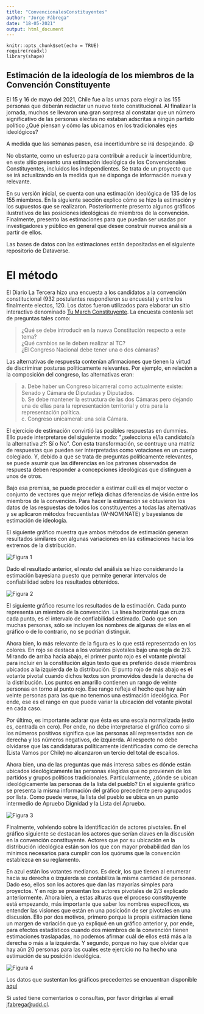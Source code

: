 ```yaml
---
title: "ConvencionalesConstituyentes"
author: "Jorge Fábrega"
date: "18-05-2021"
output: html_document
---
```


```{r setup, include=FALSE}
knitr::opts_chunk$set(echo = TRUE)
require(readxl)
library(shape)
```

## Estimación de la ideología de los miembros de la Convención Constituyente

El 15 y 16 de mayo del 2021, Chile fue a las urnas para elegir a las 155 personas que deberán redactar un nuevo texto constitucional. Al finalizar la jornada, muchos se llevaron una gran sorpresa al constatar que un número significativo de las personas electas no estaban adscritas a ningún partido político ¿Qué piensan y cómo las ubicamos en los tradicionales ejes ideológicos? 

A medida que las semanas pasen, esa incertidumbre se irá despejando. :smiley:

No obstante, como un esfuerzo para contribuir a reducir la incertidumbre, en este sitio presento una estimación ideológica de los Convencionales Constituyentes, incluidos los independientes. Se trata de un proyecto que se irá actualizando en la medida que se disponga de información nueva y relevante. 

En su versión inicial, se cuenta con una estimación ideológica de 135 de los 155 miembros. En la siguiente sección explico cómo se hizo la estimación y los supuestos que se realizaron. Posteriormente presento algunos gráficos ilustrativos de las posiciones ideológicas de miembros de la convención. Finalmente, presento las estimaciones para que puedan ser usadas por investigadores y público en general que desee construir nuevos análisis a partir de ellos. 

Las bases de datos con las estimaciones están depositadas en el siguiente repositorio de Dataverse.

# El método
El Diario La Tercera hizo una encuesta a los candidatos a la convención constitucional (932 postulantes respondieron su encuesta) y entre los finalmente electos, 120. Los datos fueron utilizados para elaborar un sitio interactivo denominado [Tu March Constituyente](https://interactivo.latercera.com/tu-match-constituyente/candidatos-constituyentes/). La encuesta contenía set de preguntas tales como:  
> ¿Qué se debe introducir en la nueva Constitución respecto a este tema?  
> ¿Qué cambios se le deben realizar al TC?  
> ¿El Congreso Nacional debe tener una o dos cámaras?  
  
Las alternativas de respuesta contenían afirmaciones que tienen la virtud de discriminar posturas políticamente relevantes. Por ejemplo, en relación a la composición del congreso, las alternativas eran:

> a. Debe haber un Congreso bicameral como actualmente existe: Senado y Cámara de Diputadas y Diputados.  
> b. Se debe mantener la estructura de las dos Cámaras pero dejando una de ellas para la representación territorial y otra para la representación política.  
> c. Congreso unicameral: una sola Cámara.  

El ejercicio de estimación convirtió las posibles respuestas en dummies. Ello puede interpretarse del siguiente modo: "¿selecciona el/la candidato/a la alternativa $z$?: Sí o No". Con esta transformación, se contruye una matriz de respuestas que pueden ser interpretadas como votaciones en un cuerpo colegiado. Y, debido a que se trata de preguntas políticamente relevantes, se puede asumir que las diferencias en los patrones observados de respuesta deben responder a concepciones ideológicas que distinguen a unos de otros.  

Bajo esa premisa, se puede proceder a estimar cuál es el mejor vector o conjunto de vectores que mejor refleja dichas diferencias de visión entre los miembros de la convención. Para hacer la estimación se obtuvieron los datos de las respuestas de todos los constituyentes a todas las alternativas y se aplicaron métodos frecuentistas (W-NOMINATE) y bayesianos de estimación de ideología. 

El siguiente gráfico muestra que ambos métodos de estimación generan resultados similares con algunas variaciones en las estimaciones hacia los extremos de la distribución.

![Figura 1]("D:/varios/convencionales/convencion_constituyente/plots/fig1.png")

Dado el resultado anterior, el resto del análisis se hizo considerando la estimación bayesiana puesto que permite generar intervalos de confiabilidad sobre los resultados obtenidos. 

![Figura 2]("D:/varios/convencionales/convencion_constituyente/plots/fig2.png")

  
El siguiente gráfico resume los resultados de la estimación. Cada punto representa un miembro de la convención. La línea horizontal que cruza cada punto, es el intervalo de confiabilidad estimado. Dado que son muchas personas, sólo se incluyen los nombres de algunas de ellas en el gráfico o de lo contrario, no se podrían distinguir. 

Ahora bien, lo más relevante de la figura es lo que está representado en los colores. En rojo se destaca a los votantes pivotales bajo una regla de 2/3. Mirando de arriba hacia abajo, el primer punto rojo es el votante pivotal para incluir en la constitución algún texto que es preferido desde miembros ubicados a la izquierda de la distribución. El punto rojo de más abajo es el votante pivotal cuando dichos textos son promovidos desde la derecha de la distribución. Los puntos en amarillo contienen un rango de veinte personas en torno al punto rojo. Ese rango refleja el hecho que hay aún veinte personas para las que no tenemos una estimación ideológica. Por ende, ese es el rango en que puede variar la ubicación del votante pivotal en cada caso.

Por último, es importante aclarar que ésta es una escala normalizada (esto es, centrada en cero). Por ende, no debe interpretarse el gráfico como si los números positivos significa que las personas allí representadas son de derecha y los números negativos, de izquierda. Al respecto no debe olvidarse que las candidaturas políticamente identificadas como de derecha (Lista Vamos por Chile) no alcanzaron un tercio del total de escaños.   

Ahora bien, una de las preguntas que más interesa sabes es dónde están ubicados ideológicamente las personas elegidas que no provienen de los partidos y grupos políticos tradicionales. Particularmente, ¿dónde se ubican ideológicamente las personas de la lista del pueblo? En el siguiente gráfico se presenta la misma información del gráfico precedente pero agrupados por lista. Como puede verse, la lista del pueblo se ubica en un punto intermedio de Apruebo Dignidad y la Lista del Apruebo. 

![Figura 3]("D:/varios/convencionales/convencion_constituyente/plots/fig3.png")

Finalmente, volviendo sobre la identificación de actores pivotales. En el gráfico siguiente se destacan los actores que serían claves en la discusión en la convención constituyente. Actores que por su ubicación en la distribución ideológica están son los que con mayor probabilidad dan los mínimos necesarios para cumplir con los quórums que la convención establezca en su reglamento.

En azul están los votantes medianos. Es decir, los que tienen al enumerar hacia su derecha o izquierda se contabiliza la misma cantidad de personas. Dado eso, ellos son los actores que dan las mayorías simples para proyectos. Y en rojo se presentan los actores pivotales de 2/3 explicado anteriormente. Ahora bien, a estas alturas que el proceso constituyente está empezando, más importante que saber los nombres específicos, es entender las visiones que están en una posicioón de ser pivotales en una discusión. Ello por dos motivos, primero porque la propia estimación tiene un margen de variación que ya expliqué en un gráfico anterior y, por ende, para efectos estadísticos cuando dos miembros de la convención tienen estimaciones traslapadas, no podemos afirmar cuál de ellos está más a la derecha o más a la izquierda. Y segundo, porque no hay que olvidar que hay aún 20 personas para las cuales este ejercicio no ha hecho una estimación de su posición ideológica. 

![Figura 4]("/convencion_constituyente/plots/fig4.png")

Los datos que sustentan los gráficos precedentes se encuentran disponible [aquí](https://dataverse.harvard.edu/file.xhtml?fileId=4656268&version=1.0)

Si usted tiene comentarios o consultas, por favor dirigirlas al email jfabrega@udd.cl.

